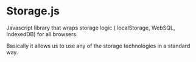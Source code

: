 Storage.js
==========

Javascript library that wraps storage logic ( localStorage, WebSQL, IndexedDB) for all browsers.

Basically it allows us to use any of the storage technologies in a standard way.